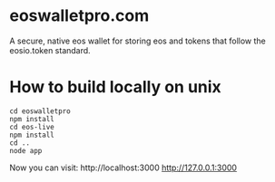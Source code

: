 # eoswalletpro.com

A secure, native eos wallet for storing eos and tokens that follow the eosio.token standard.

# How to build locally on unix

```git clone https://github.com/Hashbit-Technologies/eoswalletpro.com/
cd eoswalletpro
npm install
cd eos-live
npm install
cd ..
node app
```

Now you can visit: 
http://localhost:3000
http://127.0.0.1:3000
